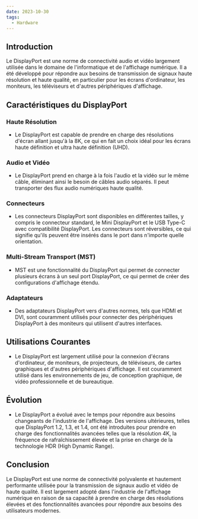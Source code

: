 ```yaml
---
date: 2023-10-30
tags:
  - Hardware
---
```

## Introduction
Le DisplayPort est une norme de connectivité audio et vidéo largement utilisée dans le domaine de l'informatique et de l'affichage numérique. Il a été développé pour répondre aux besoins de transmission de signaux haute résolution et haute qualité, en particulier pour les écrans d'ordinateur, les moniteurs, les téléviseurs et d'autres périphériques d'affichage.

## Caractéristiques du DisplayPort

### Haute Résolution
- Le DisplayPort est capable de prendre en charge des résolutions d'écran allant jusqu'à la 8K, ce qui en fait un choix idéal pour les écrans haute définition et ultra haute définition (UHD).

### Audio et Vidéo
- Le DisplayPort prend en charge à la fois l'audio et la vidéo sur le même câble, éliminant ainsi le besoin de câbles audio séparés. Il peut transporter des flux audio numériques haute qualité.

### Connecteurs
- Les connecteurs DisplayPort sont disponibles en différentes tailles, y compris le connecteur standard, le Mini DisplayPort et le USB Type-C avec compatibilité DisplayPort. Les connecteurs sont réversibles, ce qui signifie qu'ils peuvent être insérés dans le port dans n'importe quelle orientation.

### Multi-Stream Transport (MST)
- MST est une fonctionnalité du DisplayPort qui permet de connecter plusieurs écrans à un seul port DisplayPort, ce qui permet de créer des configurations d'affichage étendu.

### Adaptateurs
- Des adaptateurs DisplayPort vers d'autres normes, tels que HDMI et DVI, sont couramment utilisés pour connecter des périphériques DisplayPort à des moniteurs qui utilisent d'autres interfaces.

## Utilisations Courantes
- Le DisplayPort est largement utilisé pour la connexion d'écrans d'ordinateur, de moniteurs, de projecteurs, de téléviseurs, de cartes graphiques et d'autres périphériques d'affichage. Il est couramment utilisé dans les environnements de jeu, de conception graphique, de vidéo professionnelle et de bureautique.

## Évolution
- Le DisplayPort a évolué avec le temps pour répondre aux besoins changeants de l'industrie de l'affichage. Des versions ultérieures, telles que DisplayPort 1.2, 1.3, et 1.4, ont été introduites pour prendre en charge des fonctionnalités avancées telles que la résolution 4K, la fréquence de rafraîchissement élevée et la prise en charge de la technologie HDR (High Dynamic Range).

## Conclusion
Le DisplayPort est une norme de connectivité polyvalente et hautement performante utilisée pour la transmission de signaux audio et vidéo de haute qualité. Il est largement adopté dans l'industrie de l'affichage numérique en raison de sa capacité à prendre en charge des résolutions élevées et des fonctionnalités avancées pour répondre aux besoins des utilisateurs modernes.